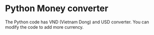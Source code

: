 # Python Money converter

The Python code has VND (Vietnam Dong) and USD converter. You can modify the code to add more currency.
